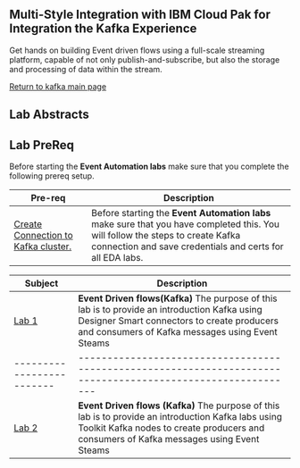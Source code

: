## Multi-Style Integration with IBM Cloud Pak for Integration the Kafka Experience
Get hands on building Event driven flows using a full-scale streaming platform, capable of not only publish-and-subscribe, but also the storage and processing of data within the stream.

[Return to kafka main page](../index.md#lab-abstracts)

## Lab Abstracts
## Lab PreReq
Before starting the **Event Automation labs** make sure that you complete the following prereq setup. 


|  Pre-req                            | Description                                         
|-----------------------------|------------------------------------------------------------------------------------------------------------|
| [Create Connection to Kafka cluster.](EDA-Pre-lab/kafkasetup/kafka-connect.md)      | Before starting the **Event Automation labs** make sure that you have completed this.  You will follow the steps to create Kafka connection and save credentials and certs for all EDA labs.

|  Subject                            | Description                                            |                                                               
|-------------------------|------------------------------------------------------------------------------------------------------------|
| [Lab 1](Lab_1/ReadMe.md)       |**Event Driven flows(Kafka)** The purpose of this lab is to provide an introduction Kafka using Designer Smart connectors to create producers and consumers of Kafka messages using Event Steams 
|-------------------------|------------------------------------------------------------------------------------------------------------|
| [Lab 2](Lab_2/ReadMe.md)       |**Event Driven flows (Kafka)** The purpose of this lab is to provide an introduction Kafka labs using Toolkit Kafka nodes to create producers and consumers of Kafka messages using Event Steams 

